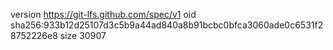 version https://git-lfs.github.com/spec/v1
oid sha256:933b12d25107d3c5b9a44ad840a8b91bcbc0bfca3060ade0c6531f28752226e8
size 30907
